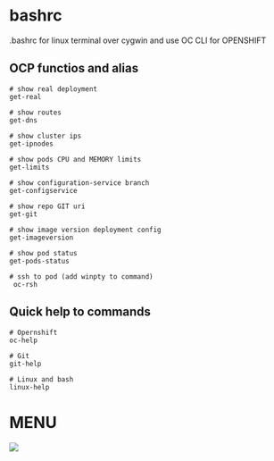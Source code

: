 # bashrc
.bashrc for linux terminal over cygwin and use OC CLI for OPENSHIFT

## OCP functios and alias
 
    # show real deployment
    get-real

    # show routes
    get-dns

    # show cluster ips
    get-ipnodes

    # show pods CPU and MEMORY limits 
    get-limits

    # show configuration-service branch
    get-configservice

    # show repo GIT uri
    get-git

    # show image version deployment config
    get-imageversion

    # show pod status
    get-pods-status

    # ssh to pod (add winpty to command)
     oc-rsh

## Quick help to commands

    # Opernshift
    oc-help
    
    # Git
    git-help
    
    # Linux and bash
    linux-help


# MENU

![](https://github.com/VictorGil-sys/bashrc-Cygwin/blob/main/images/menu.png)